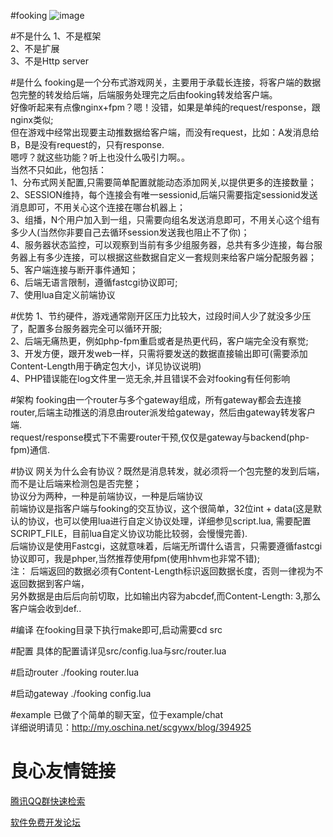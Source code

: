 #fooking
![image](http://static.oschina.net/uploads/space/2014/1209/222447_G7Ft_140911.jpg)

#不是什么
1、不是框架   
2、不是扩展   
3、不是Http server   

#是什么
fooking是一个分布式游戏网关，主要用于承载长连接，将客户端的数据包完整的转发给后端，后端服务处理完之后由fooking转发给客户端。   
好像听起来有点像nginx+fpm？嗯！没错，如果是单纯的request/response，跟nginx类似;   
但在游戏中经常出现要主动推数据给客户端，而没有request，比如：A发消息给B，B是没有request的，只有response.   
嗯哼？就这些功能？听上也没什么吸引力啊。。   
当然不只如此，他包括：   
1、分布式网关配置,只需要简单配置就能动态添加网关,以提供更多的连接数量；   
2、SESSION维持，每个连接会有唯一sessionid,后端只需要指定sessionid发送消息即可，不用关心这个连接在哪台机器上；   
3、组播，N个用户加入到一组，只需要向组名发送消息即可，不用关心这个组有多少人(当然你非要自己去循环session发送我也阻止不了你)；   
4、服务器状态监控，可以观察到当前有多少组服务器，总共有多少连接，每台服务器上有多少连接，可以根据这些数据自定义一套规则来给客户端分配服务器；   
5、客户端连接与断开事件通知；   
6、后端无语言限制，遵循fastcgi协议即可;    
7、使用lua自定义前端协议

#优势
1、节约硬件，游戏通常刚开区压力比较大，过段时间人少了就没多少压了，配置多台服务器完全可以循环开服;   
2、后端无痛热更，例如php-fpm重启或者是热更代码，客户端完全没有察觉;  
3、开发方便，跟开发web一样，只需将要发送的数据直接输出即可(需要添加Content-Length用于确定包大小，详见协议说明)  
4、PHP错误能在log文件里一览无余,并且错误不会对fooking有任何影响   

#架构
fooking由一个router与多个gateway组成，所有gateway都会去连接router,后端主动推送的消息由router派发给gateway，然后由gateway转发客户端.   
request/response模式下不需要router干预,仅仅是gateway与backend(php-fpm)通信.   

#协议
网关为什么会有协议？既然是消息转发，就必须将一个包完整的发到后端，而不是让后端来检测包是否完整；   
协议分为两种，一种是前端协议，一种是后端协议   
前端协议是指客户端与fooking的交互协议，这个很简单，32位int + data(这是默认的协议，也可以使用lua进行自定义协议处理，详细参见script.lua, 需要配置SCRIPT_FILE，目前lua自定义协议功能比较弱，会慢慢完善).   
后端协议是使用Fastcgi，这就意味着，后端无所谓什么语言，只需要遵循fastcgi协议即可，我是phper,当然推荐使用fpm(使用hhvm也非常不错);    
注： 后端返回的数据必须有Content-Length标识返回数据长度，否则一律视为不返回数据到客户端，   
     另外数据是由后后向前切取，比如输出内容为abcdef,而Content-Length: 3,那么客户端会收到def..    

#编译
在fooking目录下执行make即可,启动需要cd src   

#配置
具体的配置请详见src/config.lua与src/router.lua

#启动router
./fooking router.lua

#启动gateway
./fooking config.lua

#example
已做了个简单的聊天室，位于example/chat  
详细说明请见：http://my.oschina.net/scgywx/blog/394925

 # 良心友情链接

[腾讯QQ群快速检索](http://u.720life.cn/s/8cf73f7c)

[软件免费开发论坛](http://u.720life.cn/s/bbb01dc0)